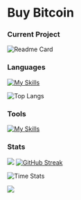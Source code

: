 # Buy Bitcoin

### Current Project
![Readme Card](https://github-readme-stats.vercel.app/api/pin/?username=JojoEffekt&repo=GGC-Remake-SP&theme=ambient_gradient)

### Languages
[![My Skills](https://skillicons.dev/icons?i=cs,dotnet,java,py)](https://skillicons.dev)

![Top Langs](https://github-readme-stats.vercel.app/api/top-langs/?username=JojoEffekt&layout=compact&hide=HLSL,ShaderLab&theme=ambient_gradient)

### Tools
[![My Skills](https://skillicons.dev/icons?i=vscode,unity,pycharm)](https://skillicons.dev)

### Stats
![](https://github-readme-stats.vercel.app/api?username=JojoEffekt&show_icons=true&theme=ambient_gradient) [![GitHub Streak](http://github-readme-streak-stats.herokuapp.com?user=JojoEffekt&theme=ambient_gradient&date_format=j%20M%5B%20Y%5D&mode=weekly&card_width=300)](https://git.io/streak-stats)

![Time Stats](https://github-readme-stats.vercel.app/api/wakatime?username=JojoEffekt&layout=compact&theme=ambient_gradient)

![](https://komarev.com/ghpvc/?username=JojoEffekt&style=flat-square&color=347bd1)
